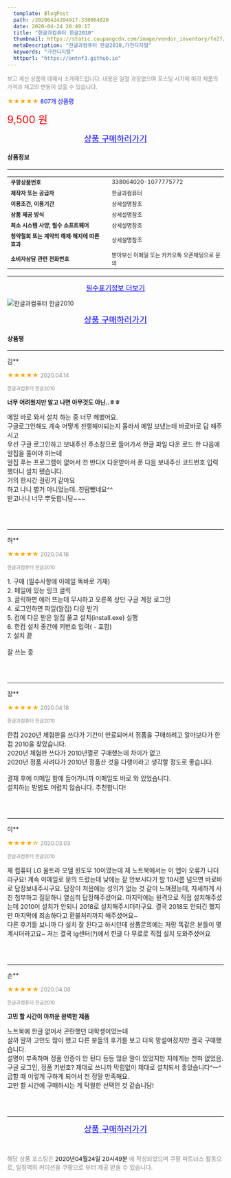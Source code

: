 ```yaml
---
  template: BlogPost
  path: /20200424204917-338064020
  date: 2020-04-24 20:49:17
  title: "한글과컴퓨터 한글2010"
  thumbnail: https://static.coupangcdn.com/image/vendor_inventory/fe2f/487656e788993b2c5051e76871b72f3e8f3c8ec06c2bf3d282bee651e68a.jpg
  metaDescription: "한글과컴퓨터 한글2010,가전디지털"
  keywords: "가전디지털"
  httpurl: "https://antnf3.github.io"
---
```

  
<span style="color: #888;font-size:0.8rem">보고 계신 상품에 대해서 소개해드립니다.
내용은 일절 과장없으며 포스팅 시기에 따라 제품의 가격과 재고의 변동이 있을 수 있습니다.</span>
  
<span style="color: orange;">★★★★★</span> <span style="color: blue;font-size: 0.85rem;">807개 상품평</span>

<span style="font-size: 0.9rem"></span> 

<span style="color: red;font-size: 1.5rem;">9,500 원</span>



<p align="center"><a href="http://me2.do/x4cATBZa" style="font-size: 1.2rem; color: blue;">상품 구매하러가기</a></p>

#### 상품정보

---

|                  |                       |
| ---------------- | --------------------- |
| **<span style="font-size:0.8rem;">쿠팡상품번호</span>** | <span style="font-size:0.8rem;">338064020-1077775772</span> |
| **<span style="font-size:0.8rem;">제작자 또는 공급자</span>**    | <span style="font-size:0.8rem;">한글과컴퓨터</span>        |
| **<span style="font-size:0.8rem;">이용조건, 이용기간</span>**    | <span style="font-size:0.8rem;">상세설명참조</span>        |
| **<span style="font-size:0.8rem;">상품 제공 방식</span>**    | <span style="font-size:0.8rem;">상세설명참조</span>        |
| **<span style="font-size:0.8rem;">최소 시스템 사양, 필수 소프트웨어</span>**    | <span style="font-size:0.8rem;">상세설명참조</span>        |
| **<span style="font-size:0.8rem;">청약철회 또는 계약의 해제·해지에 따른 효과</span>**    | <span style="font-size:0.8rem;">상세설명참조</span>        |
| **<span style="font-size:0.8rem;">소비자상담 관련 전화번호</span>**    | <span style="font-size:0.8rem;">받아보신 이메일 또는 카카오톡 오픈채팅으로 문의</span>        |

---

<p align="center"><a href="http://me2.do/x4cATBZa" style="font-size: 1rem; color: blue;">필수표기정보 더보기</a></p>

![한글과컴퓨터 한글2010](http://thumbnail9.coupangcdn.com/thumbnails/remote/q89/image/vendor_inventory/9cf1/89a98786b3a39680b609f05da95b6fccf989bdff2dfaef7eb7b19a246d66.jpg)

<p align="center"><a href="http://me2.do/x4cATBZa" style="font-size: 1.2rem; color: blue;">상품 구매하러가기</a></p>

#### 상품평
  
---
  
김**
    
<span style="color: orange;">★★★★★</span> <span style="font-size:0.8rem;color: #888;">2020.04.14</span>
    
<span style="color: #888;font-size:0.7rem">한글과컴퓨터 한글2010</span>
    
<span style="font-size:0.85rem">**너무 어려웠지만 알고 나면 아무것도 아닌..ㅎㅎ**</span>
    
<span style="font-size: 0.9rem;">메일 바로 와서 설치 하는 중 너무 헤맸어요.<br/>구글로그인해도 계속 어떻게 진행해야되는지 몰라서 메일 보냈는데 바로바로 답 해주시고<br/>우선 구글 로그인하고 보내주신 주소창으로 들어가서 한글 파일 다운 로드 한 다음에 알집을 풀어야 하는데<br/>알집 푸는 프로그램이 없어서 전 반디X 다운받아서 푼 다음 보내주신 코드번호 입력했더니 설치 됐습니다.<br/>거의 한시간 걸린거 같아요<br/>하고 나니 별거 아니었는데..진땀뺐네요^^<br/>받고나니 너무 뿌듯합니당~~~</span>
    
<br>
<br>

---
  
허**
    
<span style="color: orange;">★★★★★</span> <span style="font-size:0.8rem;color: #888;">2020.04.16</span>
    
<span style="color: #888;font-size:0.7rem">한글과컴퓨터 한글2010</span>
    

    
<span style="font-size: 0.9rem;">1. 구매 (필수사항에 이메일 똑바로 기재)<br/>2. 메일에 있는 링크 클릭<br/>3. 클릭하면 에러 뜨는데 무시하고 오른쪽 상단 구글 계정 로그인<br/>4. 로그인하면 파일(알집) 다운 받기<br/>5. 컴에 다운 받은 알집 풀고 설치(install.exe) 실행<br/>6. 한컴 설치 중간에 키번호 입력( - 포함)<br/>7. 설치 끝<br/><br/>잘 쓰는 중</span>
    
<br>
<br>

---
  
장**
    
<span style="color: orange;">★★★★★</span> <span style="font-size:0.8rem;color: #888;">2020.04.18</span>
    
<span style="color: #888;font-size:0.7rem">한글과컴퓨터 한글2010</span>
    

    
<span style="font-size: 0.9rem;">한컴 2020년 체험판을 쓰다가 기간이 만료되어서 정품을 구매하려고 알아보다가 한컴 2010을 찾았습니다.<br/>2020년 체험판 쓰다가 2010년껄로 구매했는데 차이가 없고<br/>2020년 정품 사려다가 2010년 정품산 것을 다행이라고 생각할 정도로 좋습니다.<br/><br/>결제 후에 이메일 함에 들어가니까 이메일도 바로 와 있었습니다.<br/>설치하는 방법도 어렵지 않습니다. 추천합니다!</span>
    
<br>
<br>

---
  
이**
    
<span style="color: orange;">★★★★☆</span> <span style="font-size:0.8rem;color: #888;">2020.03.03</span>
    
<span style="color: #888;font-size:0.7rem">한글과컴퓨터 한글2010</span>
    

    
<span style="font-size: 0.9rem;">제 컴퓨터 LG 울트라 모델 윈도우 10이였는데 제 노트북에서는 이 앱이 오류가 나더라구요! 계속 이메일로 문의 드렸는데 낮에는 잘 안보시다가 밤 10시쯤 넘으면 바로바로 답장보내주시구요. 답장이 처음에는 성의가 없는 것 같이 느껴졌는데, 자세하게 사진 첨부하고 질문하니 열심히 답장해주셨어요. 마지막에는 원격으로 직접 설치해주셨는데 2010이 설치가 안되니 2018로 설치해주시더라구요. 결국 2018도 안되긴 했지만 마지막에 죄송하다고 환불처리까지 해주셨어요~<br/>다른 후기들 보니까 다 설치 잘 된다고 하시던데 상품문의에는 저랑 똑같은 분들이 몇 계시더라고요~ 저는 결국 lg센터(?)에서 한글 다 무료로 직접 설치 도와주셨어요</span>
    
<br>
<br>

---
  
손**
    
<span style="color: orange;">★★★★★</span> <span style="font-size:0.8rem;color: #888;">2020.04.08</span>
    
<span style="color: #888;font-size:0.7rem">한글과컴퓨터 한글2010</span>
    
<span style="font-size:0.85rem">**고민 할 시간이 아까운 완벽한 제품**</span>
    
<span style="font-size: 0.9rem;">노트북에 한글 없어서 곤란했던 대학생이었는데<br/>살까 말까 고민도 많이 했고 다른 분들의 후기를 보고 더욱 망설여졌지만 결국 구매했습니다.<br/>설명이 부족하며 정품 인증이 안 된다 등등 많은 말이 있었지만 저에게는 전혀 없었음.<br/>구글 로그인, 정품 키번호? 제대로 쓰니까 막힘없이 제대로 설치되서 좋았습니다^ㅡ^<br/>급할 때 이렇게 구하게 되어서 전 정말 만족해요.<br/>고민 할 시간에 구매하시는 게 탁월한 선택인 것 같습니당!</span>
    
<br>
<br>


  
---
  
<p align="center"><a href="http://me2.do/x4cATBZa" style="font-size: 1.2rem; color: blue;">상품 구매하러가기</a></p>
  
<br>
  
<span style="font-size: 0.85rem; color: #888;">해당 상품 포스팅은 <span style="color: #000;"> 2020년04월24일 20시49분 </span> 에 작성되었으며 쿠팡 파트너스 활동으로, 일정액의 커미션을 쿠팡으로 부터 제공 받을 수 있습니다.</span>